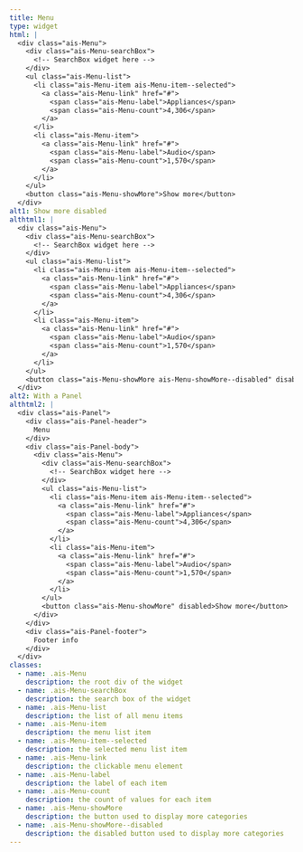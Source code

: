 ```yaml
---
title: Menu
type: widget
html: |
  <div class="ais-Menu">
    <div class="ais-Menu-searchBox">
      <!-- SearchBox widget here -->
    </div>
    <ul class="ais-Menu-list">
      <li class="ais-Menu-item ais-Menu-item--selected">
        <a class="ais-Menu-link" href="#">
          <span class="ais-Menu-label">Appliances</span>
          <span class="ais-Menu-count">4,306</span>
        </a>
      </li>
      <li class="ais-Menu-item">
        <a class="ais-Menu-link" href="#">
          <span class="ais-Menu-label">Audio</span>
          <span class="ais-Menu-count">1,570</span>
        </a>
      </li>
    </ul>
    <button class="ais-Menu-showMore">Show more</button>
  </div>
alt1: Show more disabled
althtml1: |
  <div class="ais-Menu">
    <div class="ais-Menu-searchBox">
      <!-- SearchBox widget here -->
    </div>
    <ul class="ais-Menu-list">
      <li class="ais-Menu-item ais-Menu-item--selected">
        <a class="ais-Menu-link" href="#">
          <span class="ais-Menu-label">Appliances</span>
          <span class="ais-Menu-count">4,306</span>
        </a>
      </li>
      <li class="ais-Menu-item">
        <a class="ais-Menu-link" href="#">
          <span class="ais-Menu-label">Audio</span>
          <span class="ais-Menu-count">1,570</span>
        </a>
      </li>
    </ul>
    <button class="ais-Menu-showMore ais-Menu-showMore--disabled" disabled>Show more</button>
  </div>
alt2: With a Panel
althtml2: |
  <div class="ais-Panel">
    <div class="ais-Panel-header">
      Menu
    </div>
    <div class="ais-Panel-body">
      <div class="ais-Menu">
        <div class="ais-Menu-searchBox">
          <!-- SearchBox widget here -->
        </div>
        <ul class="ais-Menu-list">
          <li class="ais-Menu-item ais-Menu-item--selected">
            <a class="ais-Menu-link" href="#">
              <span class="ais-Menu-label">Appliances</span>
              <span class="ais-Menu-count">4,306</span>
            </a>
          </li>
          <li class="ais-Menu-item">
            <a class="ais-Menu-link" href="#">
              <span class="ais-Menu-label">Audio</span>
              <span class="ais-Menu-count">1,570</span>
            </a>
          </li>
        </ul>
        <button class="ais-Menu-showMore" disabled>Show more</button>
      </div>
    </div>
    <div class="ais-Panel-footer">
      Footer info
    </div>
  </div>
classes:
  - name: .ais-Menu
    description: the root div of the widget
  - name: .ais-Menu-searchBox
    description: the search box of the widget
  - name: .ais-Menu-list
    description: the list of all menu items
  - name: .ais-Menu-item
    description: the menu list item
  - name: .ais-Menu-item--selected
    description: the selected menu list item
  - name: .ais-Menu-link
    description: the clickable menu element
  - name: .ais-Menu-label
    description: the label of each item
  - name: .ais-Menu-count
    description: the count of values for each item
  - name: .ais-Menu-showMore
    description: the button used to display more categories
  - name: .ais-Menu-showMore--disabled
    description: the disabled button used to display more categories
---
```

